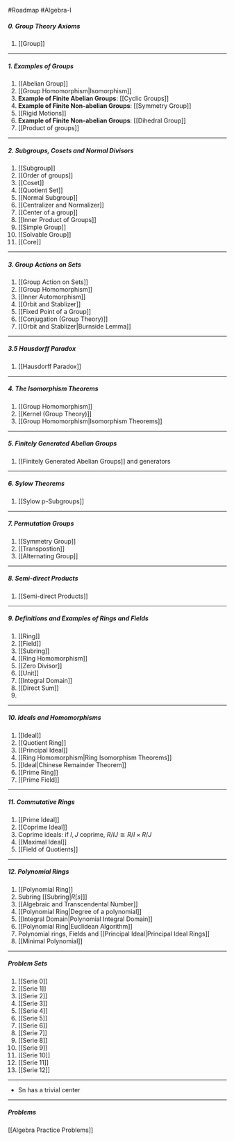 #Roadmap #Algebra-I 

##### 0. Group Theory Axioms
1. [[Group]]
---
##### 1. Examples of Groups
1. [[Abelian Group]]
2. [[Group Homomorphism|Isomorphism]]
3. **Example of Finite Abelian Groups**: [[Cyclic Groups]]
4. **Example of Finite Non-abelian Groups**: [[Symmetry Group]]
5. [[Rigid Motions]]
6.  **Example of Finite Non-abelian Groups**: [[Dihedral Group]]
7. [[Product of groups]]
---
##### 2. Subgroups, Cosets and Normal Divisors
1. [[Subgroup]]
2. [[Order of groups]]
4. [[Coset]]
5. [[Quotient Set]]
6. [[Normal Subgroup]]
7. [[Centralizer and Normalizer]]
8. [[Center of a group]]
9. [[Inner Product of Groups]]
10. [[Simple Group]]
11. [[Solvable Group]]
12. [[Core]]
---
##### 3. Group Actions on Sets
1. [[Group Action on Sets]]
2. [[Group Homomorphism]]
3. [[Inner Automorphism]]
4. [[Orbit and Stablizer]]
5. [[Fixed Point of a Group]]
6. [[Conjugation (Group Theory)]]
7. [[Orbit and Stablizer|Burnside Lemma]]
---
##### 3.5 Hausdorff Paradox
1. [[Hausdorff Paradox]]
---
##### 4. The Isomorphism Theorems
1. [[Group Homomorphism]]
2. [[Kernel (Group Theory)]]
3. [[Group Homomorphism|Isomorphism Theorems]]
---
##### 5. Finitely Generated Abelian Groups
1. [[Finitely Generated Abelian Groups]] and generators
---
##### 6. Sylow Theorems
1. [[Sylow p-Subgroups]]
---
##### 7. Permutation Groups
1. [[Symmetry Group]]
2. [[Transpostion]]
3. [[Alternating Group]]
---
##### 8. Semi-direct Products
1. [[Semi-direct Products]]
---
##### 9. Definitions and Examples of Rings and Fields
1. [[Ring]]
2. [[Field]]
4. [[Subring]]
5. [[Ring Homomorphism]]
6. [[Zero Divisor]]
7. [[Unit]]
8. [[Integral Domain]]
9. [[Direct Sum]]
10. 
---
##### 10. Ideals and Homomorphisms
1. [[Ideal]]
2. [[Quotient Ring]]
3. [[Principal Ideal]]
4. [[Ring Homomorphism|Ring Isomorphism Theorems]]
5. [[Ideal|Chinese Remainder Theorem]]
6. [[Prime Ring]]
7. [[Prime Field]]
---
##### 11. Commutative Rings
1. [[Prime Ideal]]
2. [[Coprime Ideal]]
3. Coprime ideals: if $I,J$ coprime, $R / IJ \cong R / I \times R / J$ 
4. [[Maximal Ideal]]
5. [[Field of Quotients]]
---
##### 12. Polynomial Rings
1. [[Polynomial Ring]]
2. Subring [[Subring|$R[s]$]]
3. [[Algebraic and Transcendental Number]]
4. [[Polynomial Ring|Degree of a polynomial]]
5. [[Integral Domain|Polynomial Integral Domain]]
6. [[Polynomial Ring|Euclidean Algorithm]]
7. Polynomial rings, Fields and [[Principal Ideal|Principal Ideal Rings]]
8. [[Minimal Polynomial]]
---
##### Problem Sets
1. [[Serie 0]]
2. [[Serie 1]]
3. [[Serie 2]]
4. [[Serie 3]]
5. [[Serie 4]]
6. [[Serie 5]]
7. [[Serie 6]]
8. [[Serie 7]]
9. [[Serie 8]]
10. [[Serie 9]]
11. [[Serie 10]]
12. [[Serie 11]]
13. [[Serie 12]]
---
- Sn has a trivial center
---
##### Problems
[[Algebra Practice Problems]]